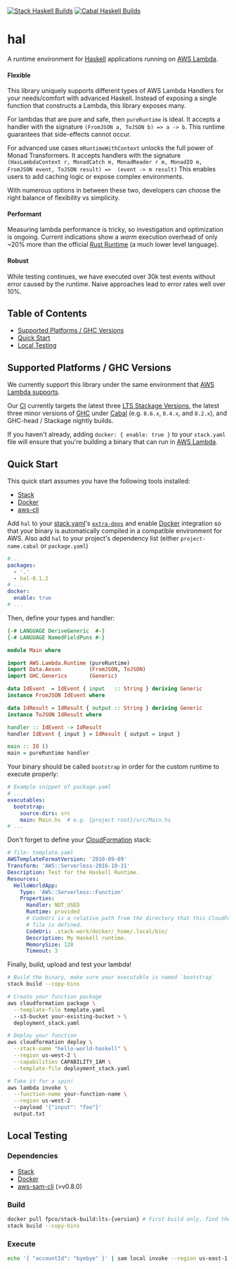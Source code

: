 [![Stack Haskell Builds](https://github.com/Nike-Inc/hal/actions/workflows/haskell_stack.yaml/badge.svg)](https://github.com/Nike-Inc/hal/actions/workflows/haskell_stack.yaml)
[![Cabal Haskell Builds](https://github.com/Nike-Inc/hal/actions/workflows/haskell_cabal.yaml/badge.svg)](https://github.com/Nike-Inc/hal/actions/workflows/haskell_cabal.yaml)

# hal

A runtime environment for [Haskell] applications running on [AWS Lambda].

#### Flexible

This library uniquely supports different types of AWS Lambda Handlers for your needs/comfort with advanced Haskell.
Instead of exposing a single function that constructs a Lambda, this library exposes many.

For lambdas that are pure and safe, then `pureRuntime` is ideal.
It accepts a handler with the signature `(FromJSON a, ToJSON b) => a -> b`.
This runtime guarantees that side-effects cannot occur.

For advanced use cases `mRuntimeWithContext` unlocks the full power of Monad Transformers.
It accepts handlers with the signature `(HasLambdaContext r, MonadCatch m, MonadReader r m, MonadIO m, FromJSON event, ToJSON result) =>  (event -> m result)`
This enables users to add caching logic or expose complex environments.

With numerous options in between these two, developers can choose the right balance of flexibility vs simplicity.

#### Performant

Measuring lambda performance is tricky, so investigation and optimization is ongoing.
Current indications show a _warm_ execution overhead of only ~20% more than the official [Rust Runtime] (a much lower level language).

#### Robust

While testing continues, we have executed over 30k test events without error caused by the runtime.
Naive approaches lead to error rates well over 10%.

## Table of Contents

  - [Supported Platforms / GHC Versions](#supported-platforms-ghc-versions)
  - [Quick Start](#quick-start)
  - [Local Testing](#local-testing)

## Supported Platforms / GHC Versions

We currently support this library under the same environment that [AWS Lambda
supports][lambda-env].

Our [CI] currently targets the latest three [LTS Stackage Versions][stackage],
the latest three minor versions of [GHC] under [Cabal]
(e.g. `8.6.x`, `8.4.x`, and `8.2.x`), and GHC-head / Stackage nightly builds.

If you haven't already, adding `docker: { enable: true }` to your `stack.yaml`
file will ensure that you're building a binary that can run in
[AWS Lambda][lambda-env].

## Quick Start

This quick start assumes you have the following tools installed:

  - [Stack][stack.yaml]
  - [Docker]
  - [aws-cli]

Add `hal` to your [stack.yaml]'s [`extra-deps`] and enable
[Docker] integration so that your binary is automatically compiled in a
compatible environment for AWS. Also add `hal` to your project's
dependency list (either `project-name.cabal` or `package.yaml`)

```yaml
#...
packages:
  - '.'
  - hal-0.1.2
# ...
docker:
  enable: true
# ...
```

Then, define your types and handler:

```haskell
{-# LANGUAGE DeriveGeneric  #-}
{-# LANGUAGE NamedFieldPuns #-}

module Main where

import AWS.Lambda.Runtime (pureRuntime)
import Data.Aeson         (FromJSON, ToJSON)
import GHC.Generics       (Generic)

data IdEvent  = IdEvent { input   :: String } deriving Generic
instance FromJSON IdEvent where

data IdResult = IdResult { output :: String } deriving Generic
instance ToJSON IdResult where

handler :: IdEvent -> IdResult
handler IdEvent { input } = IdResult { output = input }

main :: IO ()
main = pureRuntime handler
```

Your binary should be called `bootstrap` in order for the custom runtime
to execute properly:

```yaml
# Example snippet of package.yaml
# ...
executables:
  bootstrap:
    source-dirs: src
    main: Main.hs  # e.g. {project root}/src/Main.hs
# ...
```

Don't forget to define your [CloudFormation] stack:

```yaml
# file: template.yaml
AWSTemplateFormatVersion: '2010-09-09'
Transform: 'AWS::Serverless-2016-10-31'
Description: Test for the Haskell Runtime.
Resources:
  HelloWorldApp:
    Type: 'AWS::Serverless::Function'
    Properties:
      Handler: NOT_USED
      Runtime: provided
      # CodeUri is a relative path from the directory that this CloudFormation
      # file is defined.
      CodeUri: .stack-work/docker/_home/.local/bin/
      Description: My Haskell runtime.
      MemorySize: 128
      Timeout: 3
```

Finally, build, upload and test your lambda!

```bash
# Build the binary, make sure your executable is named `bootstrap`
stack build --copy-bins

# Create your function package
aws cloudformation package \
  --template-file template.yaml
  --s3-bucket your-existing-bucket > \
  deployment_stack.yaml

# Deploy your function
aws cloudformation deploy \
  --stack-name "hello-world-haskell" \
  --region us-west-2 \
  --capabilities CAPABILITY_IAM \
  --template-file deployment_stack.yaml

# Take it for a spin!
aws lambda invoke \
  --function-name your-function-name \
  --region us-west-2
  --payload '{"input": "foo"}'
  output.txt
```

## Local Testing

### Dependencies

  - [Stack][stack.yaml]
  - [Docker]
  - [aws-sam-cli] (>v0.8.0)

### Build

```bash
docker pull fpco/stack-build:lts-{version} # First build only, find the latest version in stack.yaml
stack build --copy-bins
```

### Execute

```bash
echo '{ "accountId": "byebye" }' | sam local invoke --region us-east-1
```

[AWS Lambda]: https://docs.aws.amazon.com/lambda/latest/dg/welcome.html
[Haskell]: https://www.haskell.org/
[stack.yaml]: https://docs.haskellstack.org/
[`extra-deps`]: https://docs.haskellstack.org/en/stable/yaml_configuration/#yaml-configuration
[Docker]: https://www.docker.com/why-docker
[aws-cli]: https://aws.amazon.com/cli/
[CloudFormation]: https://aws.amazon.com/cloudformation/
[aws-sam-cli]: https://github.com/awslabs/aws-sam-cli
[Rust Runtime]: https://github.com/awslabs/aws-lambda-rust-runtime
[lambda-env]: https://docs.aws.amazon.com/lambda/latest/dg/current-supported-versions.html
[ci]: https://travis-ci.org/Nike-Inc/hal
[stackage]: https://www.stackage.org/
[GHC]: https://www.haskell.org/ghc/download.html
[Cabal]: https://www.haskell.org/cabal/download.html
